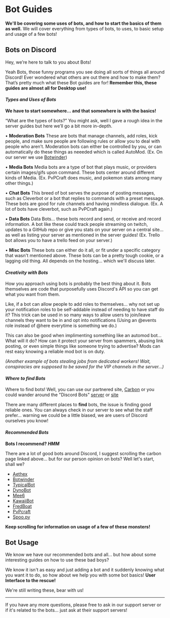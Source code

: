 # **Bot Guides**

**We'll be covering some uses of bots, and how to start the basics of them as well.**
We will cover everything from types of bots, to uses, to basic setup and usage of a few bots!

## **Bots on Discord**

Hey, we’re here to talk to you about Bots!

Yeah Bots, those funny programs you see doing all sorts of things all around Discord! Ever wondered what others are out there and how to make them? That’s pretty much what these Bot guides are for! **Remember this, these guides are almost all for Desktop use!**

#### _Types and Uses of Bots_

**We have to start somewhere… and that somewhere is with the basics!**

“What are the types of bots?” You might ask, well I gave a rough idea in the server guides but here we’ll go a bit more in-depth.

  • **Moderation Bots**
These are bots that manage channels, add roles, kick people, and make sure people are following rules or allow you to deal with people who aren’t. Moderation bots can either be controlled by you, or can automatically do these things as neeeded which is called AutoMod. (Ex. On our server we use [Botwinder](http://botwinder.info))

 • **Media Bots**
Media bots are a type of bot that plays music, or providers certain images/gifs upon command. These bots center around different kinds of Media. (Ex. PvPCraft does music, and pokemon stats among many other things.)

 • **Chat Bots**
This breed of bot serves the purpose of posting messages, such as Cleverbot or a bot that replies to commands with a preset message. These bots are good for rule channels and having mindless dialogue. (Ex. A lot of bots have cleverbot, such as PvPCraft again.)

 • **Data Bots**
Data Bots… these bots record and send, or receive and record information. A bot like these could track people streaming on twitch, updates to a GitHub repo or give you stats on your server on a central site… as well as listing your server as mentioned in the server guides! (Ex. Trello bot allows you to have a trello feed on your server.)

 • **Misc Bots**
These bots can either do it all, or fit under a specific category that wasn't mentioned above. These bots can be a pretty tough cookie, or a lagging old thing. All depends on the hosting... which we'll discuss later.

#### _Creativity with Bots_

How you approach using bots is probably the best thing about it. Bots themselves are code that purposefully uses Discord's API so you can get what you want from them.

Like, if a bot can allow people to add roles to themselves... why not set up your notification roles to be self-addable instead of needing to have staff do it?
This trick can be used in so many ways to allow users to join/leave channels they want to be in and opt into notifications (Using an @events role instead of @here everytime is something we do.)

This can also be good when implimenting something like an automod bot... What will it do? How can it protect your server from spammers, abusing link posting, or even simple things like someone trying to advertise? Mods can rest easy knowing a reliable mod bot is on duty.

_(Another example of bots stealing jobs from dedicated workers! Wait, conspiracies are supposed to be saved for the VIP channels in the server...)_

#### _Where to find Bots_

Where to find bots! Well, you can use our partnered site, [Carbon](https://www.carbonitex.net/discord/bots) or you could wander around the "Discord Bots" [server](https://discord.gg/xbgUBZQ) or [site](https://bots.discord.pw/)

There are many different places to **find** bots, the issue is finding good reliable ones. You can always check in our server to see what the staff prefer... warning we could be a little biased, we are users of Discord ourselves you know!

#### _Recommended Bots_

**Bots I recommend? _HMM_**

There are a lot of good bots around Discord, I suggest scrolling the carbon page linked above... but for our person opinion on bots?
Well let's start, shall we?

* [Aethex](https://aethex.xyz/)
* [Botwinder](http://botwinder.info/)
* [TypicalBot](https://typicalbot.com/)
* [DynoBot](https://www.dynobot.net/)
* [Mee6](https://mee6.xyz)
* [KawaiiBot](https://kawaiibot.pw/)
* [FredBoat](http://docs.frederikam.com/)
* [PvPcraft](https://bot.pvpcraft.ca/)
* [Spoo.py](https://bots.discord.pw/bots/109379894718234624)

**Keep scrolling for information on usage of a few of these monsters!**

## **Bot Usage**

We know we have our recommended bots and all... but how about some interesting guides on how to use these bad boys?

We know it isn't as easy and just adding a bot and it suddenly knowing what you want it to do, so how about we help you with some bot basics! **User Interface to the rescue!**

We're still writing these, bear with us!

---

If you have any more questions, please free to ask in our support server or if it's related to the bots... just ask at their support servers!
